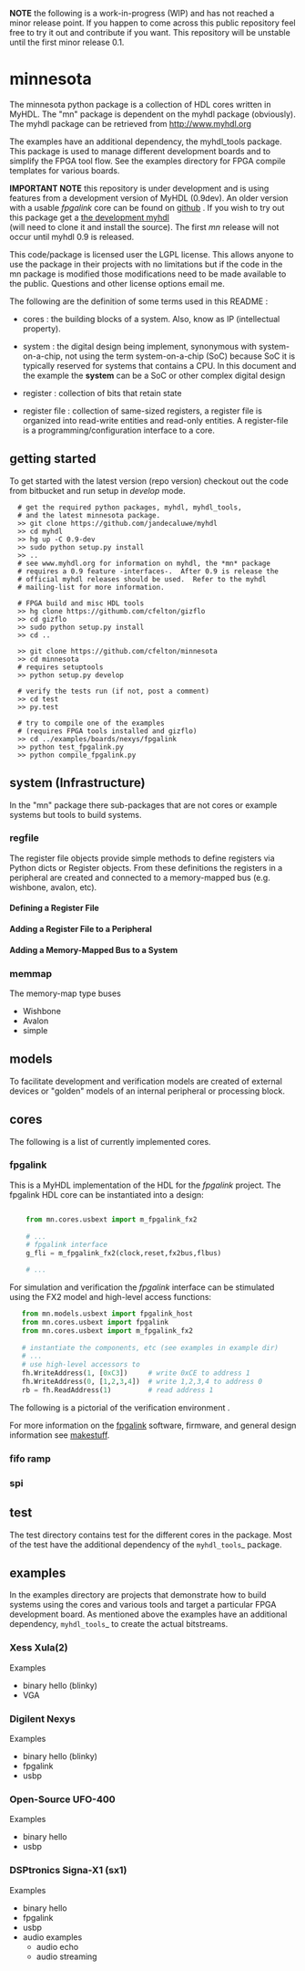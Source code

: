 **NOTE** the following is a work-in-progress (WIP) and has not reached
a minor release point.  If you happen to come across this public repository
feel free to try it out and contribute if you want.  This repository will
be unstable until the first minor release 0.1. 
 
minnesota
=========

The minnesota python package is a collection of HDL cores written 
in MyHDL.  The "mn" package is dependent on the myhdl package (obviously).  
The myhdl package can be retrieved from http://www.myhdl.org

The examples have an additional dependency, the myhdl_tools package.
This package is used to manage different development boards and to 
simplify the FPGA tool flow.  See the examples directory for FPGA 
compile templates for various boards.  

**IMPORTANT NOTE** this repository is under development and is using
features from a development version of MyHDL (0.9dev).  An older version 
with a usable *fpgalink* core can be found on 
[github](https://github.com/cfelton/minnesota) .  If you 
wish to try out this package get a 
[the development myhdl](http://bitbucket.org/jandecaluwe/myhdl)  
(will need to clone it and install the source).  The first 
*mn* release will not occur until myhdl 0.9 is released.


This code/package is licensed user the LGPL license.  This allows 
anyone to use the package in their projects with no limitations but
if the code in the mn package is modified those modifications need to
be made available to the public.  Questions and other license options
email me.


The following are the definition of some terms used in this README :


   * cores : the building blocks of a system.  Also, know as IP
     (intellectual property).

   * system : the digital design being implement, synonymous with 
     system-on-a-chip, not using the term system-on-a-chip (SoC) 
     because SoC it is typically reserved for systems that contains 
     a CPU.  In this document and the example the **system** can be
     a SoC or other complex digital design

   * register : collection of bits that retain state 

   * register file : collection of same-sized registers, a register
     file is organized into read-write entities and read-only entities.
     A register-file is a programming/configuration interface to a 
     core.


getting started
-------------------
To get started with the latest version (repo version) checkout out the
code from bitbucket and run setup in *develop* mode.
 

```
  # get the required python packages, myhdl, myhdl_tools,
  # and the latest minnesota package.
  >> git clone https://github.com/jandecaluwe/myhdl
  >> cd myhdl
  >> hg up -C 0.9-dev
  >> sudo python setup.py install
  >> ..
  # see www.myhdl.org for information on myhdl, the *mn* package 
  # requires a 0.9 feature -interfaces-.  After 0.9 is release the
  # official myhdl releases should be used.  Refer to the myhdl
  # mailing-list for more information.

  # FPGA build and misc HDL tools
  >> hg clone https://githumb.com/cfelton/gizflo
  >> cd gizflo
  >> sudo python setup.py install 
  >> cd ..

  >> git clone https://github.com/cfelton/minnesota
  >> cd minnesota
  # requires setuptools
  >> python setup.py develop

  # verify the tests run (if not, post a comment)
  >> cd test
  >> py.test

  # try to compile one of the examples 
  # (requires FPGA tools installed and gizflo)
  >> cd ../examples/boards/nexys/fpgalink
  >> python test_fpgalink.py
  >> python compile_fpgalink.py
```


system (Infrastructure)
-----------------------

In the "mn" package there sub-packages that are not cores or example
systems but tools to build systems.


### regfile
The register file objects provide simple methods to define registers
via Python dicts or Register objects.  From these definitions the 
registers in a peripheral are created and connected to a memory-mapped
bus (e.g. wishbone, avalon, etc). 


#### Defining a Register File


#### Adding a Register File to a Peripheral


#### Adding a Memory-Mapped Bus to a System


### memmap
The memory-map type buses

   * Wishbone
   * Avalon
   * simple


models
------
To facilitate development and verification models are created of external 
devices or "golden" models of an internal peripheral or processing block.



cores
-----
The following is a list of currently implemented cores.


### fpgalink

This is a MyHDL implementation of the HDL for the *fpgalink*
project.  The fpgalink HDL core can be instantiated into 
a design:


```python

    from mn.cores.usbext import m_fpgalink_fx2
 
    # ...
    # fpgalink interface 
    g_fli = m_fpgalink_fx2(clock,reset,fx2bus,flbus) 

    # ...
```

For simulation and verification the *fpgalink* interface can be
stimulated using the FX2 model and high-level access functions:

```python
   from mn.models.usbext import fpgalink_host
   from mn.cores.usbext import fpgalink 
   from mn.cores.usbext import m_fpgalink_fx2
 
   # instantiate the components, etc (see examples in example dir)
   # ...
   # use high-level accessors to 
   fh.WriteAddress(1, [0xC3])     # write 0xCE to address 1
   fh.WriteAddress(0, [1,2,3,4])  # write 1,2,3,4 to address 0
   rb = fh.ReadAddress(1)         # read address 1
```

The following is a pictorial of the verification environment .


For more information on the [fpgalink]() software, firmware, and
general design information see [makestuff]().



<!--
### usbp

USB Peripheral, this is another Cypress FX2 controller interface, 
this has two interfaces a "control" interface and a "streaming" 
interface.  This FX2 interface is intended to work with the 
[fx2 firmware]() that configures the controller as a USB CDC/ACM
device (virtual serial port).  The [fx2 firmware]() also has a
couple vendor unique commands that can be sent using the pyusb
(or other low-level USB interfaces like libusb).  The Python
version of the host software (including firmware) can be retrieved
via pip.

|   >> pip install usbp
|   >>> import usbp
|   >>> import serial

One of the tricky items with USB devices is setting the permissions
correctly.  On a linux system to set the …
-->

### fifo ramp


### spi


test
----
The test directory contains test for the different cores in the package.
Most of the test have the additional dependency of the `myhdl_tools`_ 
package.


examples
--------
In the examples directory are projects that demonstrate how to build 
systems using the cores and various tools and target a particular FPGA 
development board.  As mentioned above the examples have an additional 
dependency, `myhdl_tools`_ to create the actual bitstreams.  


### Xess Xula(2)
Examples

   * binary hello (blinky)
   * VGA


### Digilent Nexys
Examples 

   * binary hello (blinky)
   * fpgalink
   * usbp

<!--
### Digilent Atlys
   * binary hello (blinky)
   * fpgalink
   * usbp


### Digilent Zybo
   * binary hello (blinky)
   
-->

### Open-Source UFO-400
Examples

   * binary hello
   * usbp


### DSPtronics Signa-X1 (sx1)
Examples

   * binary hello
   * fpgalink
   * usbp
   * audio examples
      * audio echo
      * audio streaming